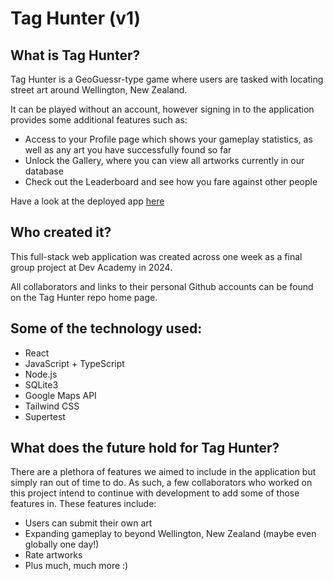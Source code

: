 # Tag Hunter (v1)

## What is Tag Hunter?

Tag Hunter is a GeoGuessr-type game where users are tasked with locating street art around Wellington, New Zealand. 

It can be played without an account, however signing in to the application provides some additional features such as:

- Access to your Profile page which shows your gameplay statistics, as well as any art you have successfully found so far
- Unlock the Gallery, where you can view all artworks currently in our database
- Check out the Leaderboard and see how you fare against other people

Have a look at the deployed app [here](hunter-mako-kotare-2024.pushed.nz)

## Who created it?

This full-stack web application was created across one week as a final group project at Dev Academy in 2024.

All collaborators and links to their personal Github accounts can be found on the Tag Hunter repo home page.


## Some of the technology used:

- React
- JavaScript + TypeScript
- Node.js
- SQLite3
- Google Maps API
- Tailwind CSS
- Supertest


## What does the future hold for Tag Hunter?

There are a plethora of features we aimed to include in the application but simply ran out of time to do. As such, a few collaborators who worked on this project intend to continue with development to add some of those features in. These features include:

- Users can submit their own art
- Expanding gameplay to beyond Wellington, New Zealand (maybe even globally one day!)
- Rate artworks
- Plus much, much more :)


